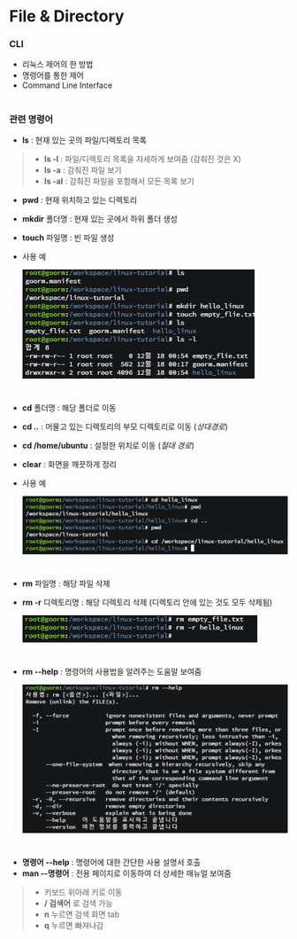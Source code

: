 # File & Directory 

### CLI 
- 리눅스 제어의 한 방법
- 명령어를 통한 제어 
- Command Line Interface 

#
### 관련 명령어 
- **ls** : 현재 있는 곳의 파일/디렉토리 목록 
> - **ls -l** : 파일/디렉토리 목록을 자세하게 보여줌 (감춰진 것은 X)
> - **ls -a** : 감춰진 파일 보기 
> - **ls -al** : 감춰진 파일을 포함해서 모든 목록 보기 
- **pwd** : 현재 위치하고 있는 디렉토리 

- **mkdir** 폴더명 : 현재 있는 곳에서 하위 폴더 생성 
- **touch** 파일명 : 빈 파일 생성 
- 사용 예

  <img src="/image/01-1.png"> 
#
- **cd** 폴더명 : 해당 폴더로 이동 
- **cd ..** : 머물고 있는 디렉토리의 부모 디렉토리로 이동 (*상대경로*) 
- **cd /home/ubuntu** : 설정한 위치로 이동 (*절대 경로*)
- **clear** : 화면을 깨끗하게 정리 
- 사용 예

  <img src="/image/01-2.png"> 
#
- **rm** 파일명 : 해당 파일 삭제 
- **rm -r** 디렉토리명 : 해당 디렉토리 삭제 (디렉토리 안에 있는 것도 모두 삭제됨)

  <img src="/image/01-3.png"> 

#
- **rm --help** : 명령어의 사용법을 알려주는 도움말 보여줌 

  <img src="/image/01-4.png"> 
# 
- **명령어 --help** : 명령어에 대한 간단한 사용 설명서 호출 
- **man --명령어** : 전용 페이지로 이동하여 더 상세한 매뉴얼 보여줌 
> - 키보드 위아래 키로 이동 
> - **/ 검색어** 로 검색 가능 
> - **n** 누르면 검색 화면 tab 
> - **q** 누르면 빠져나감 
